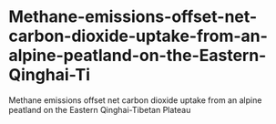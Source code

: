 # Methane-emissions-offset-net-carbon-dioxide-uptake-from-an-alpine-peatland-on-the-Eastern-Qinghai-Ti
Methane emissions offset net carbon dioxide uptake from an alpine peatland on the Eastern Qinghai-Tibetan Plateau
